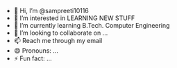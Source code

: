 - 👋 Hi, I’m @sampreeti10116
- 👀 I’m interested in LEARNING NEW STUFF
- 🌱 I’m currently learning B.Tech. Computer Engineering
- 💞️ I’m looking to collaborate on ...
- 📫 Reach me through my email
- 😄 Pronouns: ...
- ⚡ Fun fact: ...

<!---
sampreeti10116/sampreeti10116 is a ✨ special ✨ repository because its `README.md` (this file) appears on your GitHub profile.
You can click the Preview link to take a look at your changes.
--->
